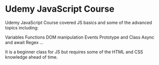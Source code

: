 # Udemy JavaScript Course
Udemy JavaScript Course covered JS basics and some of the advanced topics including:

Variables
Functions
DOM manipulation
Events
Prototype and Class
Async and await
Regex
...

It is a beginner class for JS but requires some of the HTML and CSS knowledge ahead of time.